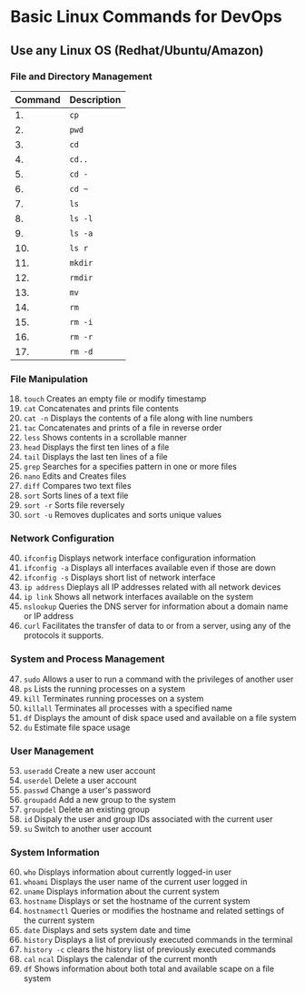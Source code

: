 # Basic Linux Commands for DevOps

## Use any Linux OS (Redhat/Ubuntu/Amazon)

### File and Directory Management

| Command | Description |
|---------| ------------|
1. | `cp` | Copies files and directories |
2. | `pwd` | Prints the current working directory |
3. | `cd` | Changes current directory |
4. |`cd..` | Changes to the parent directory |
5. | `cd -` | Changes to previous directory |
6. | `cd ~` | Changes to home directory |
7. | `ls` | Lists contents of the current directory |
8. | `ls -l` | Lists the files and directories in the current working directory in long format |
9. | `ls -a` | List all files and directories including the hidden ones |
10. | `ls r` | Lists files and directories in reverse |
11. | `mkdir` | Creates a new directory |
12. | `rmdir` | Removes an empty directory |
13. | `mv` | Moves or renames a file or directory |
14. | `rm ` | Removes a file or directory |
15. | `rm -i` | Prompts system confirmation before deleting |
16. | `rm -r` | Deletes a file or directory recursively |
17. | `rm -d` | Delete empty directories |

### File Manipulation

18. `touch` Creates an empty file or modify timestamp
19. `cat` Concatenates and prints file contents
20. `cat -n` Displays the contents of a file along with line numbers
21. `tac` Concatenates and prints of a file in reverse order
22. `less` Shows contents in a scrollable manner
23. `head` Displays the first ten lines of a file
24. `tail` Displays the last ten lines of a file
25. `grep` Searches for a specifies pattern in one or more files
26. `nano` Edits and Creates files
27. `diff` Compares two text files
28. `sort` Sorts lines of a text file
29. `sort -r` Sorts file reversely
30. `sort -u` Removes duplicates and sorts unique values

### Network Configuration

40. `ifconfig` Displays network interface configuration information
41. `ifconfig -a` Displays all interfaces available even if those are down
42. `ifconfig -s` Displays short list of network interface
43. `ip address` Dieplays all IP addresses related with all network devices
44. `ip link` Shows all network interfaces available on the system
45. `nslookup` Queries the DNS server for information about a domain name or IP address
46. `curl` Facilitates the transfer of data to or from a server, using any of the protocols it supports.

### System and Process Management

47. `sudo` Allows a user to run a command with the privileges of another user
48. `ps` Lists the running processes on a system
49. `kill` Terminates running processes on a system
50. `killall` Terminates all processes with a specified name
51. `df` Displays the amount of disk space used and available on a file system
52. `du` Estimate file space usage

### User Management

53. `useradd` Create a new user account
54. `userdel` Delete a user account
55. `passwd` Change a user's password
56. `groupadd` Add a new group to the system
57. `groupdel` Delete an existing group
58. `id` Dispaly the user and group IDs associated with the current user
59. `su` Switch to another user account

### System Information

60. `who` Displays information about currently logged-in user
61. `whoami` Displays the user name of the current user logged in
62. `uname` Displays information about the current system
63. `hostname` Displays or set the hostname of the current system
64. `hostnamectl` Queries or modifies the hostname and related settings of the current system
65. `date` Displays and sets system date and time
66. `history` Displays a list of previously executed commands in the terminal
67. `history -c` clears the history list of previously executed commands
68. `cal` `ncal` Displays the calendar of the current month
69. `df` Shows information about both total and available scape on a file system  
